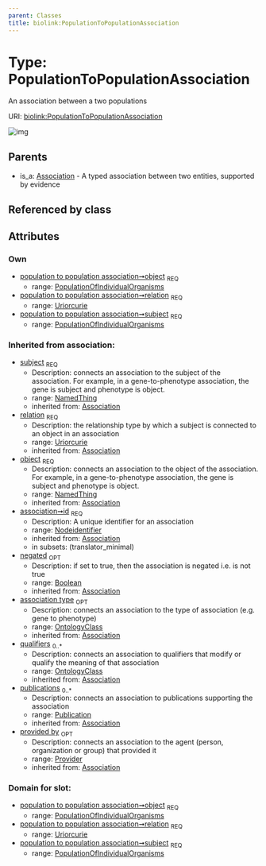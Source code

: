 ```yaml
---
parent: Classes
title: biolink:PopulationToPopulationAssociation
---
```


# Type: PopulationToPopulationAssociation


An association between a two populations

URI: [biolink:PopulationToPopulationAssociation](https://w3id.org/biolink/vocab/PopulationToPopulationAssociation)

![img](http://yuml.me/diagram/nofunky;dir:TB/class/\[Provider]<provided%20by(i)%200..1-%20\[PopulationToPopulationAssociation&#124;relation:uriorcurie;id(i):nodeidentifier;negated(i):boolean%20%3F],%20\[Publication]<publications(i)%200..*-%20\[PopulationToPopulationAssociation],%20\[OntologyClass]<qualifiers(i)%200..*-%20\[PopulationToPopulationAssociation],%20\[OntologyClass]<association%20type(i)%200..1-%20\[PopulationToPopulationAssociation],%20\[PopulationOfIndividualOrganisms]<object%201..1-%20\[PopulationToPopulationAssociation],%20\[PopulationOfIndividualOrganisms]<subject%201..1-%20\[PopulationToPopulationAssociation],%20\[Association]^-\[PopulationToPopulationAssociation])

## Parents

 *  is_a: [Association](Association.md) - A typed association between two entities, supported by evidence

## Referenced by class


## Attributes


### Own

 * [population to population association➞object](population_to_population_association_object.md)  <sub>REQ</sub>
    * range: [PopulationOfIndividualOrganisms](PopulationOfIndividualOrganisms.md)
 * [population to population association➞relation](population_to_population_association_relation.md)  <sub>REQ</sub>
    * range: [Uriorcurie](types/Uriorcurie.md)
 * [population to population association➞subject](population_to_population_association_subject.md)  <sub>REQ</sub>
    * range: [PopulationOfIndividualOrganisms](PopulationOfIndividualOrganisms.md)

### Inherited from association:

 * [subject](subject.md)  <sub>REQ</sub>
    * Description: connects an association to the subject of the association. For example, in a gene-to-phenotype association, the gene is subject and phenotype is object.
    * range: [NamedThing](NamedThing.md)
    * inherited from: [Association](Association.md)
 * [relation](relation.md)  <sub>REQ</sub>
    * Description: the relationship type by which a subject is connected to an object in an association
    * range: [Uriorcurie](types/Uriorcurie.md)
    * inherited from: [Association](Association.md)
 * [object](object.md)  <sub>REQ</sub>
    * Description: connects an association to the object of the association. For example, in a gene-to-phenotype association, the gene is subject and phenotype is object.
    * range: [NamedThing](NamedThing.md)
    * inherited from: [Association](Association.md)
 * [association➞id](association_id.md)  <sub>REQ</sub>
    * Description: A unique identifier for an association
    * range: [Nodeidentifier](types/Nodeidentifier.md)
    * inherited from: [Association](Association.md)
    * in subsets: (translator_minimal)
 * [negated](negated.md)  <sub>OPT</sub>
    * Description: if set to true, then the association is negated i.e. is not true
    * range: [Boolean](types/Boolean.md)
    * inherited from: [Association](Association.md)
 * [association type](association_type.md)  <sub>OPT</sub>
    * Description: connects an association to the type of association (e.g. gene to phenotype)
    * range: [OntologyClass](OntologyClass.md)
    * inherited from: [Association](Association.md)
 * [qualifiers](qualifiers.md)  <sub>0..*</sub>
    * Description: connects an association to qualifiers that modify or qualify the meaning of that association
    * range: [OntologyClass](OntologyClass.md)
    * inherited from: [Association](Association.md)
 * [publications](publications.md)  <sub>0..*</sub>
    * Description: connects an association to publications supporting the association
    * range: [Publication](Publication.md)
    * inherited from: [Association](Association.md)
 * [provided by](provided_by.md)  <sub>OPT</sub>
    * Description: connects an association to the agent (person, organization or group) that provided it
    * range: [Provider](Provider.md)
    * inherited from: [Association](Association.md)

### Domain for slot:

 * [population to population association➞object](population_to_population_association_object.md)  <sub>REQ</sub>
    * range: [PopulationOfIndividualOrganisms](PopulationOfIndividualOrganisms.md)
 * [population to population association➞relation](population_to_population_association_relation.md)  <sub>REQ</sub>
    * range: [Uriorcurie](types/Uriorcurie.md)
 * [population to population association➞subject](population_to_population_association_subject.md)  <sub>REQ</sub>
    * range: [PopulationOfIndividualOrganisms](PopulationOfIndividualOrganisms.md)
